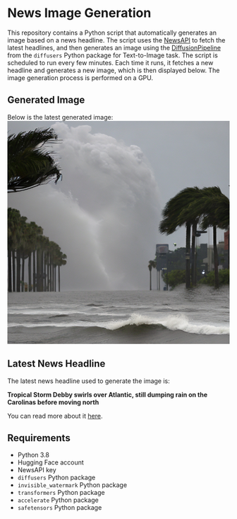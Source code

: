 # News Image Generation
This repository contains a Python script that automatically generates an image based on a news headline. The script uses the [NewsAPI](https://newsapi.org/) to fetch the latest headlines, and then generates an image using the [DiffusionPipeline](https://github.com/huggingface/diffusers) from the `diffusers` Python package for Text-to-Image task.
The script is scheduled to run every few minutes. Each time it runs, it fetches a new headline and generates a new image, which is then displayed below. The image generation process is performed on a GPU.

## Generated Image
Below is the latest generated image:
![Generated Image](image.png)

## Latest News Headline
The latest news headline used to generate the image is:

**Tropical Storm Debby swirls over Atlantic, still dumping rain on the Carolinas before moving north**

You can read more about it [here](https://news.google.com/rss/articles/CBMirAFBVV95cUxOcmpqUGJHYVhpOFEtZy01N0M2X0l3QUg0YnpOWUs2M2lSSkMxQ0F5NDlBeGFQdGFxS3FMejZNUnRodTBQcDQtNFUwQjdyNEdlU3FCRWE5T0d1RFNJS1dXMUNYbEdpU2J4NFZJVERweWJPVFVLYkN0U0FPM1J3X0VhclJvcWExaDhyMjR5UFhpQTBOZkFmNWRyT3ZwazdOOVMyTDdkWERPSzlyVllC?oc=5).

## Requirements
- Python 3.8
- Hugging Face account
- NewsAPI key
- `diffusers` Python package
- `invisible_watermark` Python package
- `transformers` Python package
- `accelerate` Python package
- `safetensors` Python package
